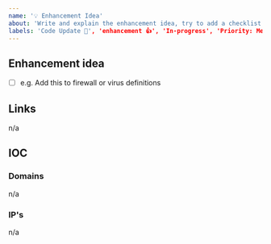 ```yaml
---
name: '💡 Enhancement Idea'
about: 'Write and explain the enhancement idea, try to add a checklist'
labels: 'Code Update 🔔', 'enhancement 👍', 'In-progress', 'Priority: Medium'
---
```


## Enhancement idea

- [ ] e.g. Add this to firewall or virus definitions

## Links

n/a

## IOC

### Domains

n/a

### IP's

n/a
